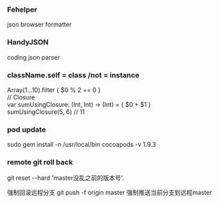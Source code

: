 ### Fehelper  
json browser formatter

### HandyJSON  
coding json parser

### className.self = class /not = instance

Array(1...10).filter { $0 % 2 == 0 }  
// Closure  
var sumUsingClosure: (Int, Int) -> (Int) = { $0 + $1 }  
sumUsingClosure(5, 6) // 11   

### pod update
sudo gem install -n /usr/local/bin cocoapods -v 1.9.3

### remote git roll back
git reset --hard 'master没乱之前的版本号'.  

强制回滚远程分支
git push -f origin master 强制推送当前分支到远程master
